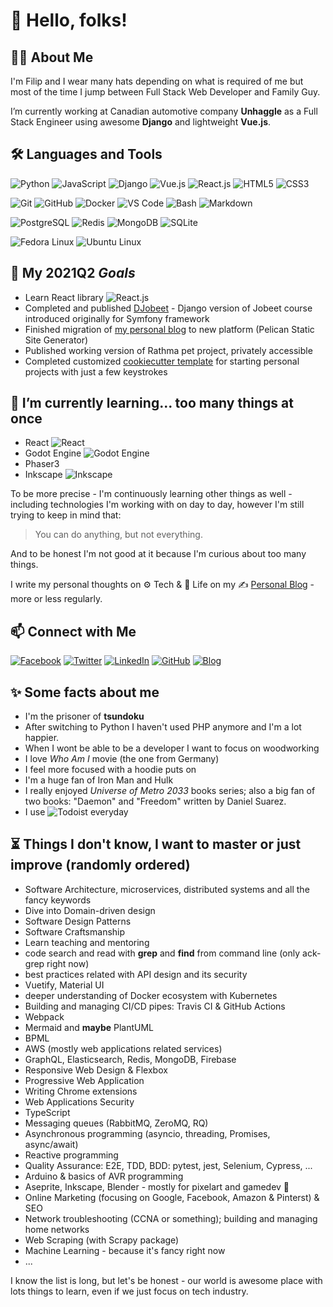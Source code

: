 # :wave: Hello, folks!

## :man_technologist: About Me

I'm Filip and I wear many hats depending on what is required of me but most of the time I jump between Full Stack Web Developer and Family Guy.

I’m currently working at Canadian automotive company **Unhaggle** as a Full Stack Engineer using awesome **Django** and lightweight **Vue.js**.

<!-- ## :heartpulse:  My values (TBD)

* Beginner's mindset and curiosity
* Sharing anything I learned -->

## :hammer_and_wrench: Languages and Tools

![Python](https://img.shields.io/badge/-Python-3776AB?&logo=Python&logoColor=fff) ![JavaScript](https://img.shields.io/badge/-JavaScript-F7DF1E?&logo=JavaScript&logoColor=fff) ![Django](https://img.shields.io/badge/-Django-092E20?logo=django&logoColor=fff) ![Vue.js](https://img.shields.io/badge/-Vue.js-4FC08D?logo=vue.js&logoColor=fff) ![React.js](https://img.shields.io/badge/-React-61DBFB?logo=React&logoColor=fff) ![HTML5](https://img.shields.io/badge/-HTML5-E34F26?logo=html5&logoColor=fff) ![CSS3](https://img.shields.io/badge/-CSS3-1572B6?logo=css3&logoColor=fff)

![Git](https://img.shields.io/badge/-Git-F05032?logo=git&logoColor=fff) ![GitHub](https://img.shields.io/badge/-GitHub-181717?logo=github&logoColor=fff) ![Docker](https://img.shields.io/badge/-Docker-2496ED?logo=docker&logoColor=fff) ![VS Code](https://img.shields.io/badge/-VSCode-007ACC?logo=visual-studio-code&logoColor=fff) ![Bash](https://img.shields.io/badge/-Bash-4EAA25?logo=gnu-bash&logoColor=fff) ![Markdown](https://img.shields.io/badge/-Markdown-000000?logo=Markdown&logoColor=fff)

![PostgreSQL](https://img.shields.io/badge/-PostgreSQL-336791?&logo=PostgreSQL&logoColor=fff) ![Redis](https://img.shields.io/badge/-Redis-DC382D?&logo=Redis&logoColor=fff) ![MongoDB](https://img.shields.io/badge/-MongoDB-47A248?&logo=MongoDB&logoColor=fff) ![SQLite](https://img.shields.io/badge/-SQLite-003B57?&logo=SQLite&logoColor=fff)

![Fedora Linux](https://img.shields.io/badge/-Fedora-294172?logo=Fedora&logoColor=fff) ![Ubuntu Linux](https://img.shields.io/badge/-Ubuntu-E95420?logo=Ubuntu&logoColor=fff)

## :dart: My 2021Q2 *Goals*

* Learn React library ![React.js](https://img.shields.io/badge/-React-61DBFB?logo=React&logoColor=fff)
* Completed and published [DJobeet](https://github.com/filipgorczynski/djobeet) - Django version of Jobeet course introduced originally for Symfony framework
* Finished migration of [my personal blog](https://github.com/filipgorczynski/blog.filipgorczynski.me) to new platform (Pelican Static Site Generator)
* Published working version of Rathma pet project, privately accessible
* Completed customized [cookiecutter template](https://github.com/filipgorczynski/backend-skeleton) for starting personal projects with just a few keystrokes

## :seedling: I’m currently learning... too many things at once

* React ![React](https://img.shields.io/badge/-React-61DBFB?logo=React&logoColor=fff)
* Godot Engine ![Godot Engine](https://img.shields.io/badge/-Godot%20Engine-478CBF?&logo=Godot+Engine&logoColor=fff)
* Phaser3
* Inkscape ![Inkscape](https://img.shields.io/badge/-Inkscape-000?logo=Inkscape&logoColor=fff)

To be more precise - I'm continuously learning other things as well - including technologies I'm working with on day to day, however I'm still trying to keep in mind that:

> You can do anything, but not everything.

And to be honest I'm not good at it because I'm curious about too many things.

I write my personal thoughts on :gear: Tech & :seedling: Life on my :writing_hand: [Personal Blog](https://blog.filipgorczynski.me/) - more or less regularly.

## 📫 Connect with Me

[![Facebook](https://img.shields.io/badge/-Facebook-1877F2?&logo=Facebook&logoColor=fff)](https://www.facebook.com/filipgorczynski/)
[![Twitter](https://img.shields.io/badge/-Twitter-1DA1F2?&logo=Twitter&logoColor=fff)](https://twitter.com/filipgorczynski)
[![LinkedIn](https://img.shields.io/badge/-LinkedIn-0077B5?&logo=LinkedIn&logoColor=fff)](https://www.linkedin.com/in/filip-g%C3%B3rczy%C5%84ski-52b08270/)
[![GitHub](https://img.shields.io/badge/-GitHub-181717?&logo=GitHub&logoColor=fff)](https://github.com/filipgorczynski)
[![Blog](https://img.shields.io/badge/-Blog-FFA500?&logo=RSS&logoColor=fff)](https://blog.filipgorczynski.me/)

<!-- ## 🚧 Current Pet Projects (TBD)

* DJobeet
* Rathma
*  -->

## :sparkles: Some facts about me

* I'm the prisoner of **tsundoku**
* After switching to Python I haven't used PHP anymore and I'm a lot happier.
* When I wont be able to be a developer I want to focus on woodworking
* I love *Who Am I* movie (the one from Germany)
* I feel more focused with a hoodie puts on
* I'm a huge fan of Iron Man and Hulk
* I really enjoyed *Universe of Metro 2033* books series; also a big fan of two books: "Daemon" and "Freedom" written by Daniel Suarez.
* I use ![Todoist](https://img.shields.io/badge/-Todoist-E44332?logo=Todoist&logoColor=fff) everyday

## :hourglass_flowing_sand: Things I don't know, I want to master or just improve (randomly ordered)

* Software Architecture, microservices, distributed systems and all the fancy keywords
* Dive into Domain-driven design
* Software Design Patterns
* Software Craftsmanship
* Learn teaching and mentoring
* code search and read with **grep** and **find** from command line (only ack-grep right now)
* best practices related with API design and its security
* Vuetify, Material UI
* deeper understanding of Docker ecosystem with Kubernetes
* Building and managing CI/CD pipes: Travis CI & GitHub Actions
* Webpack
* Mermaid and **maybe** PlantUML
* BPML
* AWS (mostly web applications related services)
* GraphQL, Elasticsearch, Redis, MongoDB, Firebase
* Responsive Web Design & Flexbox
* Progressive Web Application
* Writing Chrome extensions
* Web Applications Security
* TypeScript
* Messaging queues (RabbitMQ, ZeroMQ, RQ)
* Asynchronous programming (asyncio, threading, Promises, async/await)
* Reactive programming
* Quality Assurance: E2E, TDD, BDD: pytest, jest, Selenium, Cypress, ...
* Arduino & basics of AVR programming
* Aseprite, Inkscape, Blender - mostly for pixelart and gamedev :stars:
* Online Marketing (focusing on Google, Facebook, Amazon & Pinterst) & SEO
* Network troubleshooting (CCNA or something); building and managing home networks
* Web Scraping (with Scrapy package)
* Machine Learning - because it's fancy right now
* ...

I know the list is long, but let's be honest - our world is awesome place with lots things to learn, even if we just focus on tech industry.

<!-- BLOG-POST-LIST:START --><!-- BLOG-POST-LIST:END -->
